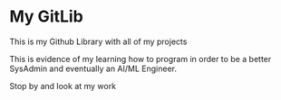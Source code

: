 # My GitLib

This is my Github Library with all of my projects

This is evidence of my learning how to program in order to be a better SysAdmin and eventually an AI/ML Engineer.

Stop by and look at my work
